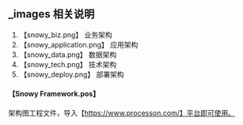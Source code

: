 ## _images 相关说明

1. 【snowy_biz.png】          业务架构
2. 【snowy_application.png】  应用架构
3. 【snowy_data.png】         数据架构
4. 【snowy_tech.png】         技术架构
5. 【snowy_deploy.png】       部署架构

#### 【Snowy Framework.pos】

架构图工程文件，导入【https://www.processon.com/】平台即可使用。


